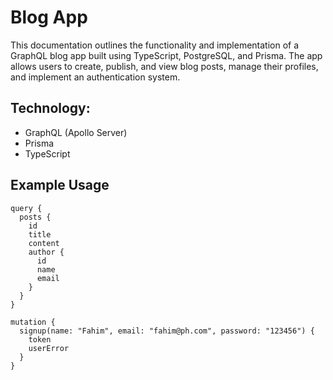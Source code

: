 # Blog App 

This documentation outlines the functionality and implementation of a GraphQL blog app built using TypeScript, PostgreSQL, and Prisma. The app allows users to create, publish, and view blog posts, manage their profiles, and implement an authentication system.

## Technology: 
- GraphQL (Apollo Server)
- Prisma
- TypeScript

  
## Example Usage

```gql
query {
  posts {
    id
    title
    content
    author {
      id
      name
      email
    }
  }
}
```

```gql
mutation {
  signup(name: "Fahim", email: "fahim@ph.com", password: "123456") {
    token
    userError
  }
}
```
